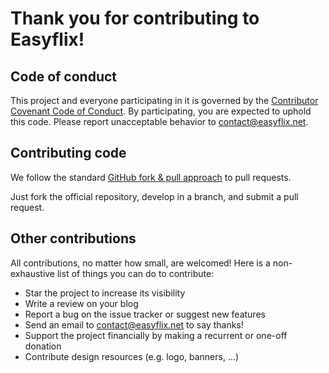 # Thank you for contributing to Easyflix!

## Code of conduct

This project and everyone participating in it is governed by the [Contributor Covenant Code of Conduct](https://github.com/tgambet/easyflix/blob/master/CODE_OF_CONDUCT.md). By participating, you are expected to uphold this code. Please report unacceptable behavior to contact@easyflix.net.

## Contributing code

We follow the standard [GitHub fork & pull approach](https://help.github.com/en/articles/creating-a-pull-request-from-a-fork) to pull requests. 

Just fork the official repository, develop in a branch, and submit a pull request.

## Other contributions

All contributions, no matter how small, are welcomed! Here is a non-exhaustive list of things you can do to contribute:

* Star the project to increase its visibility
* Write a review on your blog
* Report a bug on the issue tracker or suggest new features
* Send an email to contact@easyflix.net to say thanks!
* Support the project financially by making a recurrent or one-off donation
* Contribute design resources (e.g. logo, banners, ...)
